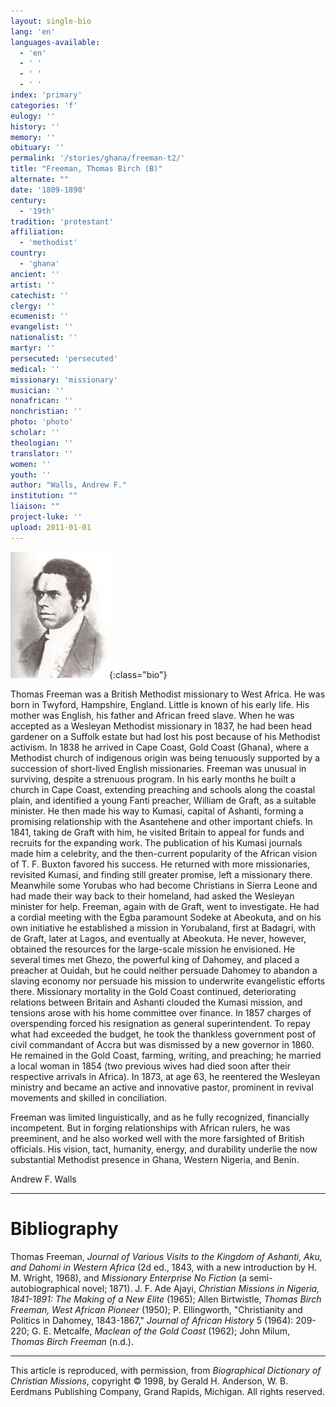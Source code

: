 ```yaml
---
layout: single-bio
lang: 'en'
languages-available:
  - 'en'
  - ' '
  - ' '
  - ' '
index: 'primary'
categories: 'f'
eulogy: ''
history: ''
memory: ''
obituary: ''
permalink: '/stories/ghana/freeman-t2/'
title: "Freeman, Thomas Birch (B)"
alternate: ""
date: '1809-1890'
century:
  - '19th'
tradition: 'protestant'
affiliation:
  - 'methodist'
country:
  - 'ghana'
ancient: ''
artist: ''
catechist: ''
clergy: ''
ecumenist: ''
evangelist: ''
nationalist: ''
martyr: ''
persecuted: 'persecuted'
medical: ''
missionary: 'missionary'
musician: ''
nonafrican: ''
nonchristian: ''
photo: 'photo'
scholar: ''
theologian: ''
translator: ''
women: ''
youth: ''
author: "Walls, Andrew F."
institution: ""
liaison: ""
project-luke: ''
upload: 2011-01-01
---
```


![Thomas Birch Freeman](/images/bio-pics/ghana/freeman-t2/Freeman_small.jpg){:class="bio"}

Thomas Freeman was a British Methodist missionary to West Africa. He was born in Twyford, Hampshire, England. Little is known of his early life. His mother was English, his father and African freed slave. When he was accepted as a Wesleyan Methodist missionary in 1837, he had been head gardener on a Suffolk estate but had lost his post because of his Methodist activism. In 1838 he arrived in Cape Coast, Gold Coast (Ghana), where a Methodist church of indigenous origin was being tenuously supported by a succession of short-lived English missionaries. Freeman was unusual in surviving, despite a strenuous program. In his early months he built a church in Cape Coast, extending preaching and schools along the coastal plain, and identified a young Fanti preacher, William de Graft, as a suitable minister. He then made his way to Kumasi, capital of Ashanti, forming a promising relationship with the Asantehene and other important chiefs. In 1841, taking de Graft with him, he visited Britain to appeal for funds and recruits for the expanding work. The publication of his Kumasi journals made him a celebrity, and the then-current popularity of the African vision of T. F. Buxton favored his success. He returned with more missionaries, revisited Kumasi, and finding still greater promise, left a missionary there. Meanwhile some Yorubas who had become Christians in Sierra Leone and had made their way back to their homeland, had asked the Wesleyan minister for help. Freeman, again with de Graft, went to investigate. He had a cordial meeting with the Egba paramount Sodeke at Abeokuta, and on his own initiative he established a mission in Yorubaland, first at Badagri, with de Graft, later at Lagos, and eventually at Abeokuta. He never, however, obtained the resources for the large-scale mission he envisioned. He several times met Ghezo, the powerful king of Dahomey, and placed a preacher at Ouidah, but he could neither persuade Dahomey to abandon a slaving economy nor persuade his mission to underwrite evangelistic efforts there. Missionary mortality in the Gold Coast continued, deteriorating relations between Britain and Ashanti clouded the Kumasi mission, and tensions arose with his home committee over finance. In 1857 charges of overspending forced his resignation as general superintendent. To repay what had exceeded the budget, he took the thankless government post of civil commandant of Accra but was dismissed by a new governor in 1860. He remained in the Gold Coast, farming, writing, and preaching; he married a local woman in 1854 (two previous wives had died soon after their respective arrivals in Africa). In 1873, at age 63, he reentered the Wesleyan ministry and became an active and innovative pastor, prominent in revival movements and skilled in conciliation.

Freeman was limited linguistically, and as he fully recognized, financially incompetent. But in forging relationships with African rulers, he was preeminent, and he also worked well with the more farsighted of British officials. His vision, tact, humanity, energy, and durability underlie the now substantial Methodist presence in Ghana, Western Nigeria, and Benin.

Andrew F. Walls

---

# Bibliography

Thomas Freeman, *Journal of Various Visits to the Kingdom of Ashanti, Aku, and Dahomi in Western Africa* (2d ed., 1843, with a new introduction by H. M. Wright, 1968), and *Missionary Enterprise No Fiction* (a semi-autobiographical novel; 1871). J. F. Ade Ajayi, *Christian Missions in Nigeria, 1841-1891: The Making of a New Elite* (1965); Allen Birtwistle, *Thomas Birch Freeman, West African Pioneer* (1950); P. Ellingworth, "Christianity and Politics in Dahomey, 1843-1867," *Journal of African History* 5 (1964): 209-220; G. E. Metcalfe, *Maclean of the Gold Coast* (1962); John Milum, *Thomas Birch Freeman* (n.d.).

---

This article is reproduced, with permission, from *Biographical Dictionary of Christian Missions*, copyright © 1998, by Gerald H. Anderson, W. B. Eerdmans Publishing Company, Grand Rapids, Michigan. All rights reserved.
